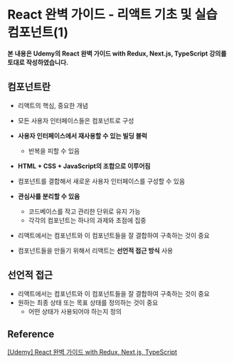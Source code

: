 # React 완벽 가이드 - 리액트 기초 및 실습 컴포넌트(1)



**본 내용은 Udemy의 React 완벽 가이드 with Redux, Next.js, TypeScript 강의를 토대로 작성하였습니다.**



## 컴포넌트란

* 리액트의 핵심, 중요한 개념

* 모든 사용자 인터페이스들은 컴포넌트로 구성

* **사용자 인터페이스에서 재사용할 수 있는 빌딩 블럭**

  * 반복을 피할 수 있음

* **HTML + CSS + JavaScript의 조합으로 이루어짐**

* 컴포넌트를 결합해서 새로운 사용자 인터페이스를 구성할 수 있음

* **관심사를 분리할 수 있음**

  * 코드베이스를 작고 관리한 단위로 유지 가능
  * 각각의 컴포넌트는 하나의 과제와 초점에 집중

* 리액트에서는 컴포넌트와 이 컴포넌트들을 잘 결합하여 구축하는 것이 중요

* 컴포넌트들을 만들기 위해서 리액트는 **선언적 접근 방식** 사용

  

## 선언적 접근

* 리액트에서는 컴포넌트와 이 컴포넌트들을 잘 결합하여 구축하는 것이 중요
* 원하는 최종 상태 또는 목표 상태를 정의하는 것이 중요
  * 어떤 상태가 사용되어야 하는지 정의




## Reference

[[Udemy] React 완벽 가이드 with Redux, Next.js, TypeScript](https://www.udemy.com/course/best-react/)

